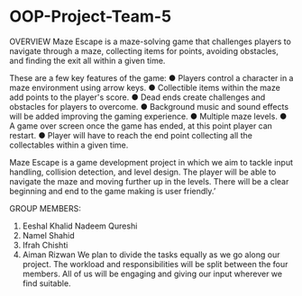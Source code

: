 # OOP-Project-Team-5

OVERVIEW
Maze Escape is a maze-solving game that challenges players to navigate through a maze, collecting items for points, avoiding obstacles, and finding the exit all within a given time.
 
These are a few key features of the game:
● Players control a character in a maze environment using arrow keys.
● Collectible items within the maze add points to the player's score.
● Dead ends create challenges and obstacles for players to overcome.
● Background music and sound effects will be added improving the gaming experience.
● Multiple maze levels.
● A game over screen once the game has ended, at this point player can restart.
● Player will have to reach the end point collecting all the collectables within a given time.
 
Maze Escape is a game development project in which we aim to tackle input handling, collision detection, and level design. The player will be able to navigate the maze and moving further up in the levels. There will be a clear beginning and end to the game making is user friendly.’
 
GROUP MEMBERS:
1. Eeshal Khalid Nadeem Qureshi
2. Namel Shahid
3. Ifrah Chishti
4. Aiman Rizwan
We plan to divide the tasks equally as we go along our project. The workload and responsibilities will be split between the four members. All of us will be engaging and giving our input wherever we find suitable.
